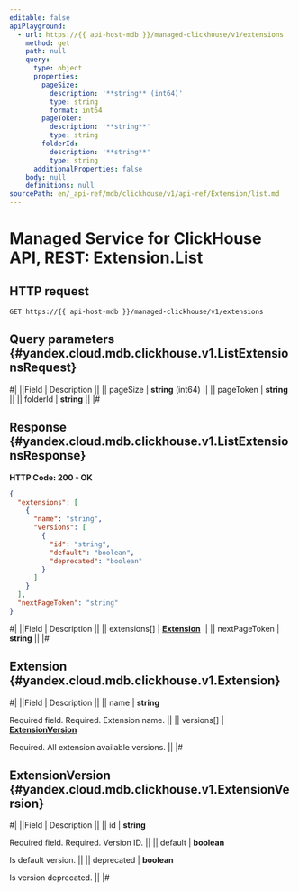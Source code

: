```yaml
---
editable: false
apiPlayground:
  - url: https://{{ api-host-mdb }}/managed-clickhouse/v1/extensions
    method: get
    path: null
    query:
      type: object
      properties:
        pageSize:
          description: '**string** (int64)'
          type: string
          format: int64
        pageToken:
          description: '**string**'
          type: string
        folderId:
          description: '**string**'
          type: string
      additionalProperties: false
    body: null
    definitions: null
sourcePath: en/_api-ref/mdb/clickhouse/v1/api-ref/Extension/list.md
---
```


# Managed Service for ClickHouse API, REST: Extension.List

## HTTP request

```
GET https://{{ api-host-mdb }}/managed-clickhouse/v1/extensions
```

## Query parameters {#yandex.cloud.mdb.clickhouse.v1.ListExtensionsRequest}

#|
||Field | Description ||
|| pageSize | **string** (int64) ||
|| pageToken | **string** ||
|| folderId | **string** ||
|#

## Response {#yandex.cloud.mdb.clickhouse.v1.ListExtensionsResponse}

**HTTP Code: 200 - OK**

```json
{
  "extensions": [
    {
      "name": "string",
      "versions": [
        {
          "id": "string",
          "default": "boolean",
          "deprecated": "boolean"
        }
      ]
    }
  ],
  "nextPageToken": "string"
}
```

#|
||Field | Description ||
|| extensions[] | **[Extension](#yandex.cloud.mdb.clickhouse.v1.Extension)** ||
|| nextPageToken | **string** ||
|#

## Extension {#yandex.cloud.mdb.clickhouse.v1.Extension}

#|
||Field | Description ||
|| name | **string**

Required field. Required. Extension name. ||
|| versions[] | **[ExtensionVersion](#yandex.cloud.mdb.clickhouse.v1.ExtensionVersion)**

Required. All extension available versions. ||
|#

## ExtensionVersion {#yandex.cloud.mdb.clickhouse.v1.ExtensionVersion}

#|
||Field | Description ||
|| id | **string**

Required field. Required. Version ID. ||
|| default | **boolean**

Is default version. ||
|| deprecated | **boolean**

Is version deprecated. ||
|#